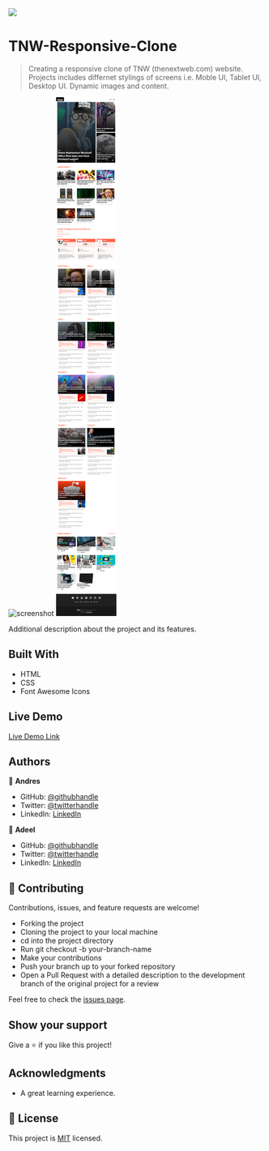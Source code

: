 ![](https://img.shields.io/badge/Microverse-blueviolet)

# TNW-Responsive-Clone

> Creating a responsive clone of TNW (thenextweb.com) website. Projects includes differnet stylings of screens i.e. Moble UI, Tablet UI, Desktop UI. Dynamic images and content.

![screenshot](./assets/screenshot.png)
![screenshot](./assets/screenshot-tab.png)

Additional description about the project and its features.

## Built With

- HTML
- CSS
- Font Awesome Icons

## Live Demo

[Live Demo Link](https://helman101.github.io/responsive-desing-tnw/)

## Authors

👤 **Andres**

- GitHub: [@githubhandle](https://github.com/helman101)
- Twitter: [@twitterhandle](https://twitter.com/twitterhandle)
- LinkedIn: [LinkedIn](https://linkedin.com/linkedinhandle)

👤 **Adeel**

- GitHub: [@githubhandle](https://github.com/bashforger)
- Twitter: [@twitterhandle](https://twitter.com/bashforge)
- LinkedIn: [LinkedIn](https://linkedin.com/Muhammad-adeel-danish)

## 🤝 Contributing

Contributions, issues, and feature requests are welcome!

- Forking the project
- Cloning the project to your local machine
- cd into the project directory
- Run git checkout -b your-branch-name
- Make your contributions
- Push your branch up to your forked repository
- Open a Pull Request with a detailed description to the development branch of the original project for a review


Feel free to check the [issues page](issues/).

## Show your support

Give a ⭐️ if you like this project!

## Acknowledgments

- A great learning experience. 

## 📝 License

This project is [MIT](lic.url) licensed.
